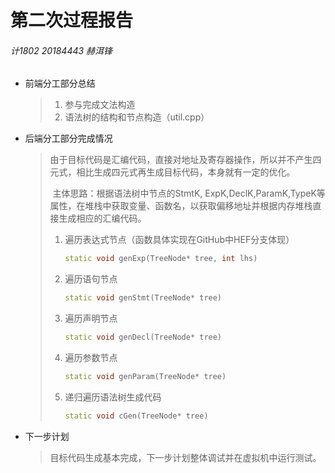 # 第二次过程报告

###### 计1802 20184443 赫洱锋

* 前端分工部分总结

  > 1. 参与完成文法构造
  > 2. 语法树的结构和节点构造（util.cpp）

* 后端分工部分完成情况

  > ​	由于目标代码是汇编代码，直接对地址及寄存器操作，所以并不产生四元式，相比生成四元式再生成目标代码，本身就有一定的优化。
  >
  > ​	主体思路：根据语法树中节点的StmtK, ExpK,DeclK,ParamK,TypeK等属性，在堆栈中获取变量、函数名，以获取偏移地址并根据内存堆栈直接生成相应的汇编代码。
  >
  > 1. 遍历表达式节点（函数具体实现在GitHub中HEF分支体现）
  >
  >    ```c++
  >    static void genExp(TreeNode* tree, int lhs)
  >    ```
  >
  > 2. 遍历语句节点
  >
  >    ```c++
  >    static void genStmt(TreeNode* tree)
  >    ```
  >
  > 3. 遍历声明节点
  >
  >    ```c++
  >    static void genDecl(TreeNode* tree)
  >    ```
  >
  > 4. 遍历参数节点
  >
  >    ```c++
  >    static void genParam(TreeNode* tree)
  >    ```
  >
  > 5. 递归遍历语法树生成代码
  >
  >    ```c++
  >    static void cGen(TreeNode* tree)
  >    ```

* 下一步计划

  > 目标代码生成基本完成，下一步计划整体调试并在虚拟机中运行测试。

